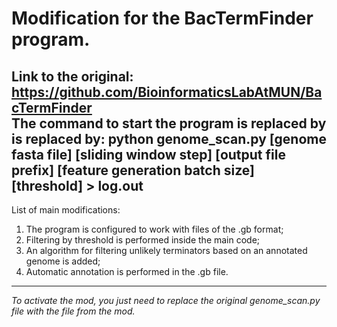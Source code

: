 # Modification for the BacTermFinder program.
**Link to the original:** https://github.com/BioinformaticsLabAtMUN/BacTermFinder<br>
**The command to start the program is replaced by is replaced by:** python genome_scan.py [genome fasta file] [sliding window step] [output file prefix] [feature generation batch size] [threshold] > log.out
---
List of main modifications:
1. The program is configured to work with files of the .gb format;
2. Filtering by threshold is performed inside the main code;
3. An algorithm for filtering unlikely terminators based on an annotated genome is added;
4. Automatic annotation is performed in the .gb file.
---
*To activate the mod, you just need to replace the original genome_scan.py file with the file from the mod.*